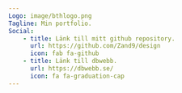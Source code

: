 ```yaml
---
Logo: image/bthlogo.png
Tagline: Min portfolio.
Social:
    - title: Länk till mitt github repository.
      url: https://github.com/Zand9/design
      icon: fab fa-github
    - title: Länk till dbwebb.
      url: https://dbwebb.se/
      icon: fa fa-graduation-cap
---
```

